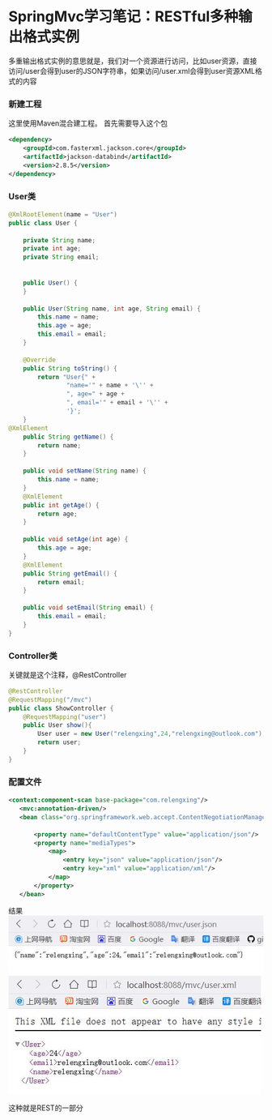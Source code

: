 # SpringMvc学习笔记：RESTful多种输出格式实例

多重输出格式实例的意思就是，我们对一个资源进行访问，比如user资源，直接访问/user会得到user的JSON字符串，如果访问/user.xml会得到user资源XML格式的内容

### 新建工程
这里使用Maven混合建工程。
首先需要导入这个包
```xml
<dependency>
    <groupId>com.fasterxml.jackson.core</groupId>
    <artifactId>jackson-databind</artifactId>
    <version>2.8.5</version>
</dependency>
```

### User类
```java
@XmlRootElement(name = "User")
public class User {

    private String name;
    private int age;
    private String email;


    public User() {
    }

    public User(String name, int age, String email) {
        this.name = name;
        this.age = age;
        this.email = email;
    }

    @Override
    public String toString() {
        return "User{" +
                "name='" + name + '\'' +
                ", age=" + age +
                ", email='" + email + '\'' +
                '}';
    }
@XmlElement
    public String getName() {
        return name;
    }

    public void setName(String name) {
        this.name = name;
    }
    @XmlElement
    public int getAge() {
        return age;
    }

    public void setAge(int age) {
        this.age = age;
    }
    @XmlElement
    public String getEmail() {
        return email;
    }

    public void setEmail(String email) {
        this.email = email;
    }
}
```

### Controller类
关键就是这个注释，@RestController
```java
@RestController
@RequestMapping("/mvc")
public class ShowController {
    @RequestMapping("user")
    public User show(){
        User user = new User("relengxing",24,"relengxing@outlook.com");
        return user;
    }
}
```

### 配置文件
```xml
<context:component-scan base-package="com.relengxing"/>
   <mvc:annotation-driven/>
   <bean class="org.springframework.web.accept.ContentNegotiationManagerFactoryBean">

       <property name="defaultContentType" value="application/json"/>
       <property name="mediaTypes">
           <map>
               <entry key="json" value="application/json"/>
               <entry key="xml" value="application/xml"/>
           </map>
       </property>
   </bean>
```
结果
![json](img\json格式.jpg)
![xml](img\XML格式.jpg)

这种就是REST的一部分
